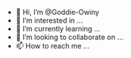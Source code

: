 - 👋 Hi, I’m @Goddie-Owiny
- 👀 I’m interested in ...
- 🌱 I’m currently learning ...
- 💞️ I’m looking to collaborate on ...
- 📫 How to reach me ...

<!---
Goddie-Owiny/Goddie-Owiny is a ✨ special ✨ repository because its `README.md` (this file) appears on your GitHub profile.
You can click the Preview link to take a look at your changes.
--->

